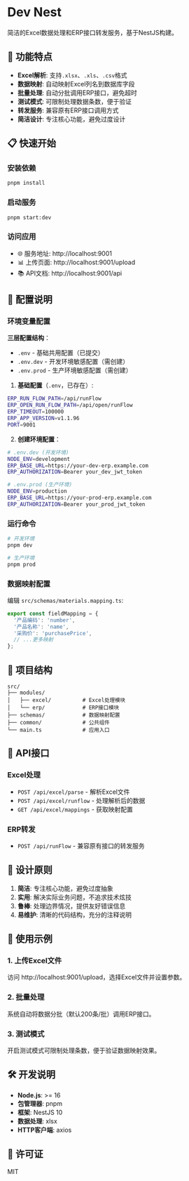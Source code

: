 # Dev Nest

简洁的Excel数据处理和ERP接口转发服务，基于NestJS构建。

## 🚀 功能特点

- **Excel解析**: 支持`.xlsx`、`.xls`、`.csv`格式
- **数据映射**: 自动映射Excel列名到数据库字段
- **批量处理**: 自动分批调用ERP接口，避免超时
- **测试模式**: 可限制处理数据条数，便于验证
- **转发服务**: 兼容原有ERP接口调用方式
- **简洁设计**: 专注核心功能，避免过度设计

## 📋 快速开始

### 安装依赖
```bash
pnpm install
```

### 启动服务
```bash
pnpm start:dev
```

### 访问应用
- 🌐 服务地址: http://localhost:9001
- 📊 上传页面: http://localhost:9001/upload
- 📚 API文档: http://localhost:9001/api

## 🔧 配置说明

### 环境变量配置

**三层配置结构**：
- `.env` - 基础共用配置（已提交）
- `.env.dev` - 开发环境敏感配置（需创建）  
- `.env.prod` - 生产环境敏感配置（需创建）

1. **基础配置**（`.env`，已存在）:
```bash
ERP_RUN_FLOW_PATH=/api/runFlow
ERP_OPEN_RUN_FLOW_PATH=/api/open/runFlow
ERP_TIMEOUT=100000
ERP_APP_VERSION=v1.1.96
PORT=9001
```

2. **创建环境配置**：
```bash
# .env.dev (开发环境)
NODE_ENV=development
ERP_BASE_URL=https://your-dev-erp.example.com
ERP_AUTHORIZATION=Bearer your_dev_jwt_token

# .env.prod (生产环境)  
NODE_ENV=production
ERP_BASE_URL=https://your-prod-erp.example.com
ERP_AUTHORIZATION=Bearer your_prod_jwt_token
```

### 运行命令
```bash
# 开发环境
pnpm dev

# 生产环境
pnpm prod
```

### 数据映射配置
编辑 `src/schemas/materials.mapping.ts`:

```typescript
export const fieldMapping = {
  '产品编码': 'number',
  '产品名称': 'name',
  '采购价': 'purchasePrice',
  // ...更多映射
};
```

## 📁 项目结构

```
src/
├── modules/
│   ├── excel/          # Excel处理模块
│   └── erp/            # ERP接口模块
├── schemas/            # 数据映射配置
├── common/             # 公共组件
└── main.ts             # 应用入口
```

## 🔄 API接口

### Excel处理
- `POST /api/excel/parse` - 解析Excel文件
- `POST /api/excel/runflow` - 处理解析后的数据
- `GET /api/excel/mappings` - 获取映射配置

### ERP转发
- `POST /api/runFlow` - 兼容原有接口的转发服务

## 🎯 设计原则

1. **简洁**: 专注核心功能，避免过度抽象
2. **实用**: 解决实际业务问题，不追求技术炫技
3. **鲁棒**: 处理边界情况，提供友好错误信息
4. **易维护**: 清晰的代码结构，充分的注释说明

## 📝 使用示例

### 1. 上传Excel文件
访问 http://localhost:9001/upload，选择Excel文件并设置参数。

### 2. 批量处理
系统自动将数据分批（默认200条/批）调用ERP接口。

### 3. 测试模式
开启测试模式可限制处理条数，便于验证数据映射效果。

## 🛠️ 开发说明

- **Node.js**: >= 16
- **包管理器**: pnpm
- **框架**: NestJS 10
- **数据处理**: xlsx
- **HTTP客户端**: axios

## 📄 许可证

MIT